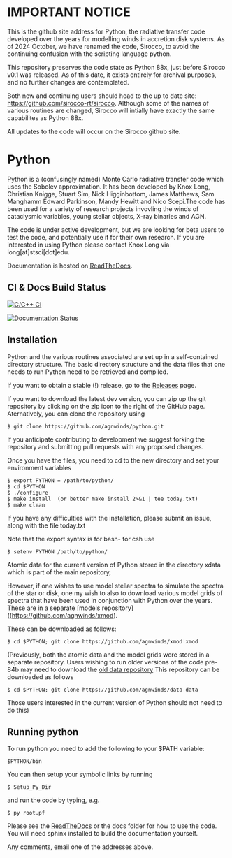 # IMPORTANT NOTICE

This is the github site address for Python, the radiative transfer code developed over the years for modelling winds in accretion disk 
systems.  As of 2024 October, we have renamed the code, Sirocco, to avoid the continuing confusion with the scripting language python.

This repository preserves the code state as Python 88x, just before Sirocco v0.1 was released.  As of this date, it exists entirely for 
archival purposes, and no further changes are contemplated.

Both new and continuing users should head to the up to date site: https://github.com/sirocco-rt/sirocco.   Although some of the names 
of various routines are changed, Sirocco will intially have exactly the same capabilites as Python 88x.

All updates to the code will occur on the Sirocco github site.


# Python

Python is a (confusingly named) Monte Carlo radiative transfer code which uses the Sobolev approximation. It has been developed by Knox Long, Christian Knigge, Stuart Sim, Nick Higginbottom, James Matthews, Sam Manghamm Edward Parkinson, Mandy Hewitt and Nico Scepi.The code has been used for a variety of research projects invovling the winds of cataclysmic variables, young stellar objects, X-ray binaries and AGN.

The code is under active development, but we are looking for beta users to test the code, and potentially use it for their own research. If you are interested in using Python please contact Knox Long via long[at]stsci[dot]edu. 

Documentation is hosted on [ReadTheDocs](http://agnwinds.readthedocs.io/en/dev/).

## CI \& Docs Build Status

[![C/C++ CI](https://github.com/agnwinds/python/actions/workflows/build.yml/badge.svg)](https://github.com/agnwinds/python/actions/workflows/build.yml)

[![Documentation Status](https://readthedocs.org/projects/agnwinds/badge/?version=latest)](https://agnwinds.readthedocs.io/en/latest/?badge=latest)

## Installation

Python and the various routines associated are set up in a self-contained directory structure. The basic directory structure and the data files that one needs to run Python need to be retrieved and compiled. 

If you want to obtain a stable (!) release, go to the [Releases](https://github.com/agnwinds/python/releases) page.

If you want to download the latest dev version, you can zip up the git repository by clicking on the zip icon to the right of the GitHub page. Aternatively, you can clone the repository using 

    $ git clone https://github.com/agnwinds/python.git 

If you anticipate contributing to development we suggest forking the repository and submitting pull requests with any proposed changes.

Once you have the files, you need to cd to the new directory and set your environment variables
    
    $ export PYTHON = /path/to/python/
    $ cd $PYTHON 
    $ ./configure
    $ make install  (or better make install 2>&1 | tee today.txt)
    $ make clean

If you have any difficulties with the installation, please submit an issue, along with the file today.txt

Note that the export syntax is for bash- for csh use 
  
    $ setenv PYTHON /path/to/python/

Atomic data for the current version of Python stored in the directory xdata which is part of the main repository,

However, if one wishes to use model stellar spectra to simulate the spectra of the star or disk, one my wish to
also to download various model grids of spectra that have been used in conjunction with Python over the years. These
are in a separate [models repository]((https://github.com/agnwinds/xmod).  

These can be downloaded as follows:

    $ cd $PYTHON; git clone https://github.com/agnwinds/xmod xmod 

(Previously, both the atomic data and the model grids were stored in a separate repository.  Users wishing
to run older versions of the code pre-84b may need to download the 
[old data repository](https://github.com/agnwinds/data)  This repository can be downloaded as follows


    $ cd $PYTHON; git clone https://github.com/agnwinds/data data

Those users interested in the current version of Python should not need to do this)

## Running python

To run python you need to add the following to your $PATH variable:

    $PYTHON/bin

You can then setup your symbolic links by running 

    $ Setup_Py_Dir

and run the code by typing, e.g.

    $ py root.pf


Please see the [ReadTheDocs](http://agnwinds.readthedocs.io/en/dev/) or the docs folder for how to use the code. You will need sphinx installed to build the documentation yourself. 

Any comments, email one of the addresses above.
